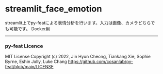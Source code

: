# streamlit_face_emotion
streamlit上でpy-featによる表情分析を行います。入力は画像、カメラどちらでも可能です。
Docker用

---
### py-feat Licence

MIT License
Copyright (c) 2022, Jin Hyun Cheong, Tiankang Xie, Sophie Byrne, Eshin Jolly, Luke Chang
https://github.com/cosanlab/py-feat/blob/main/LICENSE
